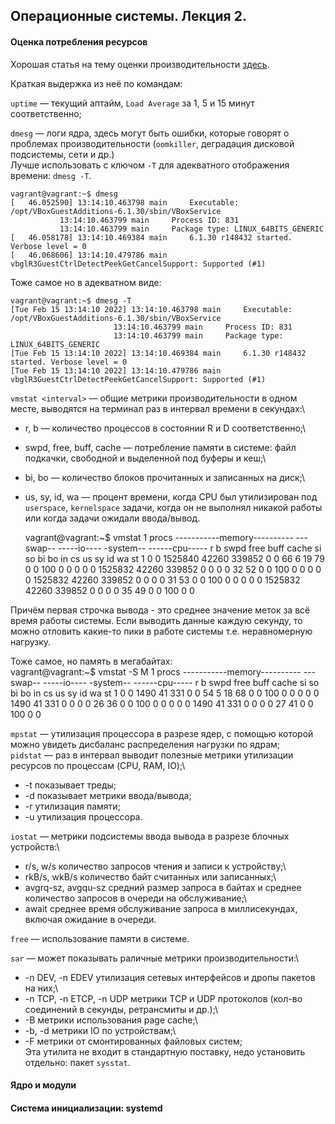 ## Операционные системы. Лекция 2.

#### Оценка потребления ресурсов

Хорошая статья на тему оценки производительности [здесь](https://netflixtechblog.com/linux-performance-analysis-in-60-000-milliseconds-accc10403c55).

Краткая выдержка из неё по командам:

`uptime` — текущий аптайм, `Load Average` за 1, 5 и 15 минут соответственно;

`dmesg` — логи ядра, здесь могут быть ошибки, которые говорят о проблемах производительности (`oomkiller`, деградация дисковой подсистемы, сети и др.)\
Лучше использовать с ключом `-Т` для адекватного отображения времени: `dmesg -T`.

	vagrant@vagrant:~$ dmesg
	[   46.052590] 13:14:10.463798 main     Executable: /opt/VBoxGuestAdditions-6.1.30/sbin/VBoxService
               13:14:10.463799 main     Process ID: 831
               13:14:10.463799 main     Package type: LINUX_64BITS_GENERIC
	[   46.058178] 13:14:10.469384 main     6.1.30 r148432 started. Verbose level = 0
	[   46.068606] 13:14:10.479786 main     vbglR3GuestCtrlDetectPeekGetCancelSupport: Supported (#1)

Тоже самое но в адекватном виде:

	vagrant@vagrant:~$ dmesg -T
	[Tue Feb 15 13:14:10 2022] 13:14:10.463798 main     Executable: /opt/VBoxGuestAdditions-6.1.30/sbin/VBoxService
                           13:14:10.463799 main     Process ID: 831
                           13:14:10.463799 main     Package type: LINUX_64BITS_GENERIC
	[Tue Feb 15 13:14:10 2022] 13:14:10.469384 main     6.1.30 r148432 started. Verbose level = 0
	[Tue Feb 15 13:14:10 2022] 13:14:10.479786 main     vbglR3GuestCtrlDetectPeekGetCancelSupport: Supported (#1)


`vmstat <interval>` — общие метрики производительности в одном месте, выводятся на терминал раз в интервал времени <interval> в секундах:\
- r, b — количество процессов в состоянии R и D соответственно;\
- swpd, free, buff, cache — потребление памяти в системе: файл подкачки, свободной и выделенной под буферы и кеш;\
- bi, bo — количество блоков прочитанных и записанных на диск;\
- us, sy, id, wa — процент времени, когда CPU был утилизирован под `userspace`, `kernelspace` задачи, когда он не выполнял никакой работы или когда задачи ожидали ввода/вывод.

	vagrant@vagrant:~$ vmstat 1
	procs -----------memory---------- ---swap-- -----io---- -system-- ------cpu-----
	r  b   swpd   free   buff  cache   si   so    bi    bo   in   cs us sy id wa st
	1  0      0 1525840  42260 339852    0    0    66     6   19   79  0  0 100  0  0
	0  0      0 1525832  42260 339852    0    0     0     0   32   52  0  0 100  0  0
	0  0      0 1525832  42260 339852    0    0     0     0   31   53  0  0 100  0  0
	0  0      0 1525832  42260 339852    0    0     0     0   35   49  0  0 100  0  0

Причём первая строчка вывода - это среднее значение меток за всё время работы системы.
Если выводить данные каждую секунду, то можно отловить какие-то пики в работе системы т.е. неравномерную нагрузку.

Тоже самое, но память в мегабайтах:\
	vagrant@vagrant:~$ vmstat -S M 1
	procs -----------memory---------- ---swap-- -----io---- -system-- ------cpu-----
	r  b   swpd   free   buff  cache   si   so    bi    bo   in   cs us sy id wa st
	1  0      0   1490     41    331    0    0    54     5   18   68  0  0 100  0  0
	0  0      0   1490     41    331    0    0     0     0   26   36  0  0 100  0  0
	0  0      0   1490     41    331    0    0     0     0   27   41  0  0 100  0  0



`mpstat` — утилизация процессора в разрезе ядер, с помощью которой можно увидеть дисбаланс распределения нагрузки по ядрам;\
`pidstat` — раз в интервал выводит полезные метрики утилизации ресурсов по процессам (CPU, RAM, IO);\
- -t показывает треды;
- -d показывает метрики ввода/вывода;
- -r утилизация памяти;
- -u утилизация процессора.

`iostat` — метрики подсистемы ввода вывода в разрезе блочных устройств:\
- r/s, w/s количество запросов чтения и записи к устройству;\
- rkB/s, wkB/s количество байт считанных или записанных;\
- avgrq-sz, avgqu-sz средний размер запроса в байтах и среднее количество запросов в очереди на обслуживание;\
- await среднее время обслуживание запроса в миллисекундах, включая ожидание в очереди.

`free` — использование памяти в системе.

`sar` — может показывать раличные метрики производительности:\
- -n DEV, -n EDEV утилизация сетевых интерфейсов и дропы пакетов на них;\
- -n TCP, -n ETCP, -n UDP метрики TCP и UDP протоколов (кол-во соединений в секунды, ретрансмиты и др.);\
- -B метрики использования page cache;\
- -b, -d метрики IO по устройствам;\
- -F метрики от смонтированных файловых систем;\
Эта утилита не входит в стандартную поставку, недо установить отдельно: пакет `sysstat`.





#### Ядро и модули

#### Система инициализации: systemd



